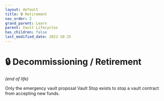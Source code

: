 ```yaml
---
layout: default
title: 🔒 Retirement
nav_order: 2
grand_parent: Learn
parent: Vault Lifecycles
has_children: false
last_modified_date: 2022-10-25
---
```


# 🔒 Decommissioning / Retirement
_(end of life)_

Only the emergency vault proposal Vault Stop exists to stop a vault contract from accepting new funds.
